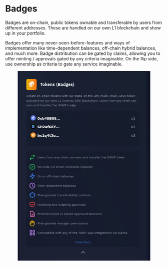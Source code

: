 # Badges

Badges are on-chain, public tokens ownable and transferable by users from different addresses. These are handled on our own L1 blockchain and show up in your portfolio.

Badges offer many never-seen-before-features and ways of implementation like time-dependent balances, off-chain hybrid balances, and much more. Badge distribution can be gated by claims, allowing you to offer minting / approvals gated by any criteria imaginable. On the flip side, use ownership as criteria to gate any service imaginable.

<figure><img src="../../.gitbook/assets/image (3) (1) (1) (1) (1).png" alt=""><figcaption></figcaption></figure>
